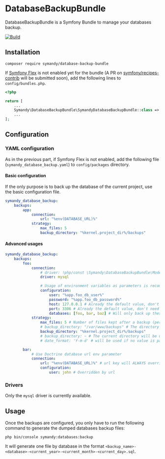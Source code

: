 # DatabaseBackupBundle

DatabaseBackupBundle is a Symfony Bundle to manage your databases backup.

[![Build](https://github.com/Symandy/DatabaseBackupBundle/actions/workflows/build.yml/badge.svg?branch=main)](https://github.com/Symandy/DatabaseBackupBundle/actions/workflows/build.yml)

## Installation

```shell
composer require symandy/database-backup-bundle
```

If [Symfony Flex](https://github.com/symfony/flex) is not enabled yet for the bundle (A PR on
[symfony/recipes-contrib](https://github.com/symfony/recipes-contrib) will be submitted soon), add the following lines
to `config/bundles.php`.

```php
<?php

return [
    ...
    Symandy\DatabaseBackupBundle\SymandyDatabaseBackupBundle::class => ['all' => true],
    ...
];
```

## Configuration

### YAML configuration
As in the previous part, if Symfony Flex is not enabled, add the following file (`symandy_database_backup.yaml`)
to `config/packages` directory.

#### Basic configuration
If the only purpose is to back up the database of the current project, use the basic configuration file.

```yaml
symandy_database_backup:
    backups:
        app:
            connection:
                url: "%env(DATABASE_URL)%"
            strategy:
                max_files: 5
                backup_directory: "%kernel.project_dir%/backups"
```

#### Advanced usages
```yaml
symandy_database_backup:
    backups:
        foo:
            connection:
                # driver: !php/const \Symandy\DatabaseBackupBundle\Model\ConnectionDriver::MySQL
                driver: mysql

                # Usage of environment variables as parameters is recommended for connections configuration
                configuration:
                    user: "%app.foo_db_user%"
                    password: "%app.foo_db_password%"
                    host: 127.0.0.1 # Already the default value, don't need to be added
                    port: 3306 # Already the default value, don't need to be added
                    databases: [foo, bar, baz] # Will only back up these databases
            strategy:
                max_files: 5 # Number of files kept after a backup (per database)
                # backup_directory: "/var/www/backups" # The directory must be created and must have the right permissions
                backup_directory: "%kernel.project_dir%/backups"
                # backup_directory: ~ # The current directory will be used if no value is passed
                # date_format: 'Y-m-d' # will be used if no value is passed

        bar:
            # Use Doctrine database url env parameter
            connection:
                url: "%env(DATABASE_URL)%" # url key will ALWAYS override array configuration
                configuration:
                    user: john # Overridden by url
```

### Drivers

Only the `mysql` driver is currently available.

## Usage
Once the backups are configured, you only have to run the following command to generate the dumped databases backup files:

```shell
php bin/console symandy:databases:backup
```

It will generate one file by database in the format `<backup_name>-<database>-<current_year>-<current_month>-<current_day>.sql`.
